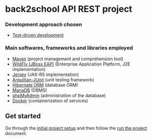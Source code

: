 # back2school API REST project


### Development approach chosen

- [Test-driven development](https://en.wikipedia.org/wiki/Test-driven_development) 


### Main softwares, frameworks and libraries employed

- [Maven](https://maven.apache.org/) (project management and comprehension tool)
- [WildFly (JBoss EAP)](http://wildfly.org/downloads/) (Enterprise Application Platform, J2E implementation)
- [Jersey](https://jersey.github.io/) (JAX-RS implementation)
- [Arquillian-JUnit](http://arquillian.org/) (unit testing framework)
- [Hibernate ORM](http://hibernate.org/orm/) (database ORM)
- [MariaDB](https://mariadb.org/) (DBMS)
- [phpMyAdmin](https://www.phpmyadmin.net/) (administration of the database)
- [Docker](https://www.docker.com/) (containerization of services)


## Get started

Go through the [initial project setup](initial-project-setup.md) and then follow
the [run the project](run-the-project.md) document.
